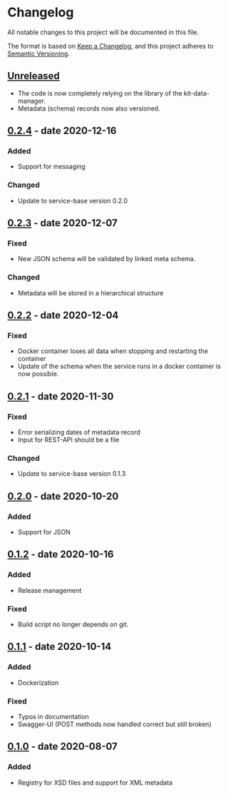 # Changelog
All notable changes to this project will be documented in this file.

The format is based on [Keep a Changelog](https://keepachangelog.com/en/1.0.0/),
and this project adheres to [Semantic Versioning](https://semver.org/spec/v2.0.0.html).

## [Unreleased]
- The code is now completely relying on the library of the kit-data-manager.
- Metadata (schema) records now also versioned.
## [0.2.4] - date 2020-12-16
### Added
- Support for messaging
### Changed
- Update to service-base version 0.2.0

## [0.2.3] - date 2020-12-07
### Fixed
- New JSON schema will be validated by linked meta schema.
### Changed
- Metadata will be stored in a hierarchical structure 

## [0.2.2] - date 2020-12-04
### Fixed
- Docker container loses all data when stopping and restarting the container
- Update of the schema when the service runs in a docker container is now possible.

## [0.2.1] - date 2020-11-30
### Fixed
- Error serializing dates of metadata record
- Input for REST-API should be a file 
### Changed
- Update to service-base version 0.1.3

## [0.2.0] - date 2020-10-20
### Added
- Support for JSON

## [0.1.2] - date 2020-10-16
### Added
- Release management
### Fixed
- Build script no longer depends on git.

## [0.1.1] - date 2020-10-14
### Added
- Dockerization

### Fixed
- Typos in documentation
- Swagger-UI (POST methods now handled correct but still broken) 

## [0.1.0] - date 2020-08-07
### Added
- Registry for XSD files and support for XML metadata

[Unreleased]: https://github.com/kit-data-manager/metastore2/compare/v0.2.4...HEAD
[0.2.4]: https://github.com/kit-data-manager/metastore2/compare/v0.2.3...v0.2.4
[0.2.3]: https://github.com/kit-data-manager/metastore2/compare/v0.2.2...v0.2.3
[0.2.2]: https://github.com/kit-data-manager/metastore2/compare/v0.2.1...v0.2.2
[0.2.1]: https://github.com/kit-data-manager/metastore2/compare/v0.2.0...v0.2.1
[0.2.0]: https://github.com/kit-data-manager/metastore2/compare/v0.1.2...v0.2.0
[0.1.2]: https://github.com/kit-data-manager/metastore2/compare/v0.1.1...v0.1.2
[0.1.1]: https://github.com/kit-data-manager/metastore2/compare/v0.1.0...v0.1.1
[0.1.0]: https://github.com/kit-data-manager/metastore2/releases/tag/v0.1.0


